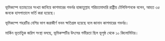 ভূমিকম্পে হতাহতের সংখ্যা জানিয়ে কাশমারের গভর্নর হাজাতুল্লাহ শরিয়তমাদারি রাষ্ট্রীয় টেলিভিশনকে বলেন, আহত ৩৫ জনকে হাসপাতালে ভর্তি করা হয়েছে।

ভূমিকম্পে শহরটির বেশির ভাগ জরাজীর্ণ ভবন ক্ষতিগ্রস্ত হয়েছে বলে জানান কাশমারের গভর্নর।

মার্কিন ভূতাত্ত্বিক জরিপ সংস্থা বলছে, ভূমিকম্পটির উৎসের গভীরতা ছিল ভূপৃষ্ঠ থেকে ১০ কিলোমিটার।
